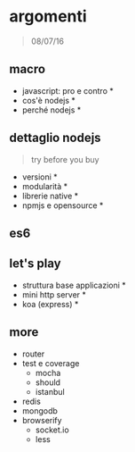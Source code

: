 # argomenti
> 08/07/16

## macro 

- javascript: pro e contro *
- cos'è nodejs *
- perché nodejs *

## dettaglio nodejs
> try before you buy

- versioni *
- modularità *
- librerie native *
- npmjs e opensource *

## es6

## let's play

- struttura base applicazioni *
- mini http server *
- koa (express) *

## more

- router
- test e coverage
  - mocha
  - should
  - istanbul
- redis
- mongodb
- browserify
  - socket.io
  - less
